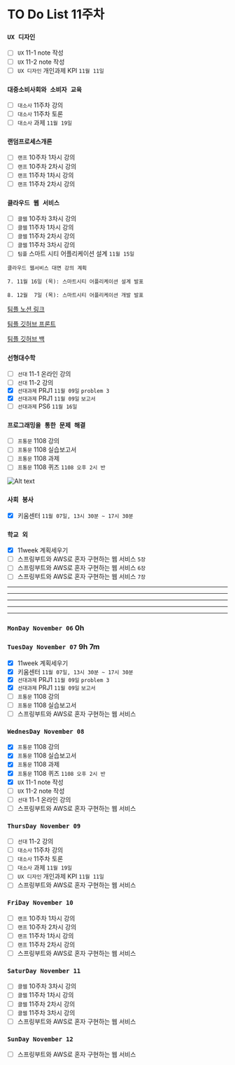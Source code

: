 # TO Do List 11주차

### `UX 디자인` 
- [ ] `UX` 11-1 note 작성
- [ ] `UX` 11-2 note 작성
- [ ] `UX 디자인` 개인과제 KPI `11월 11일`

### `대중소비사회와 소비자 교육`
- [ ] `대소사` 11주차 강의
- [ ] `대소사` 11주차 토론
- [ ] `대소사` 과제 `11월 19일`

### `랜덤프로세스개론`
- [ ] `랜프` 10주차 1차시 강의
- [ ] `랜프` 10주차 2차시 강의
- [ ] `랜프` 11주차 1차시 강의
- [ ] `랜프` 11주차 2차시 강의

### `클라우드 웹 서비스`
- [ ] `클웹` 10주차 3차시 강의
- [ ] `클웹` 11주차 1차시 강의
- [ ] `클웹` 11주차 2차시 강의
- [ ] `클웹` 11주차 3차시 강의
- [ ] `팀플` 스마트 시티 어플리케이션 설계 `11월 15일`

```
클라우드 웹서비스 대면 강의 계획

7. 11월 16일 (목): 스마트시티 어플리케이션 설계 발표

8. 12월  7일 (목): 스마트시티 어플리케이션 개발 발표
```

[팀플 노션 링크](https://www.notion.so/Cloud-Web-Service-Team-Project-cb7f98e2e37c43fd98b7937e0d5018c5)

[팀플 깃허브 프론트](https://github.com/woo4826/Cloud-Web-Service-SNS-web)

[팀플 깃허브 백](https://github.com/woo4826/Cloud-Web-Service-SNS-server)

### `선형대수학`
- [ ] `선대` 11-1 온라인 강의
- [ ] `선대` 11-2 강의
- [x] `선대과제` PRJ1 `11월 09일` `problem 3`
- [x] `선대과제` PRJ1 `11월 09일` `보고서`
- [ ] `선대과제` PS6 `11월 16일`

### `프로그래밍을 통한 문제 해결`
- [ ] `프통문` 1108 강의
- [ ] `프통문` 1108 실습보고서
- [ ] `프통문` 1108 과제
- [ ] `프통문` 1108 퀴즈 `1108 오후 2시 반`

![Alt text](%E1%84%91%E1%85%B3%E1%84%90%E1%85%A9%E1%86%BC%E1%84%86%E1%85%AE%E1%86%AB%E1%84%80%E1%85%A1%E1%86%BC%E1%84%8B%E1%85%B4%E1%84%80%E1%85%A8%E1%84%92%E1%85%AC%E1%86%A8%E1%84%89%E1%85%A5.png)

### `사회 봉사`
- [x] 키움센터 `11월 07일, 13시 30분 ~ 17시 30분`

### `학교 외`
- [x] 11week 계획세우기
- [ ] 스프링부트와 AWS로 혼자 구현하는 웹 서비스 `5장`
- [ ] 스프링부트와 AWS로 혼자 구현하는 웹 서비스 `6장`
- [ ] 스프링부트와 AWS로 혼자 구현하는 웹 서비스 `7장`

---
---
---
---
---

### `MonDay November 06` 0h


### `TuesDay November 07` 9h 7m
- [x] 11week 계획세우기
- [x] 키움센터 `11월 07일, 13시 30분 ~ 17시 30분`
- [x] `선대과제` PRJ1 `11월 09일` `problem 3`
- [x] `선대과제` PRJ1 `11월 09일` `보고서`
- [ ] `프통문` 1108 강의
- [ ] `프통문` 1108 실습보고서
- [ ] 스프링부트와 AWS로 혼자 구현하는 웹 서비스

### `WednesDay November 08`
- [x] `프통문` 1108 강의
- [x] `프통문` 1108 실습보고서
- [x] `프통문` 1108 과제
- [x] `프통문` 1108 퀴즈 `1108 오후 2시 반`
- [x] `UX` 11-1 note 작성
- [ ] `UX` 11-2 note 작성
- [ ] `선대` 11-1 온라인 강의
- [ ] 스프링부트와 AWS로 혼자 구현하는 웹 서비스

### `ThursDay November 09`
- [ ] `선대` 11-2 강의
- [ ] `대소사` 11주차 강의
- [ ] `대소사` 11주차 토론
- [ ] `대소사` 과제 `11월 19일`
- [ ] `UX 디자인` 개인과제 KPI `11월 11일`
- [ ] 스프링부트와 AWS로 혼자 구현하는 웹 서비스

### `FriDay November 10` 
- [ ] `랜프` 10주차 1차시 강의
- [ ] `랜프` 10주차 2차시 강의
- [ ] `랜프` 11주차 1차시 강의
- [ ] `랜프` 11주차 2차시 강의
- [ ] 스프링부트와 AWS로 혼자 구현하는 웹 서비스

### `SaturDay November 11` 
- [ ] `클웹` 10주차 3차시 강의
- [ ] `클웹` 11주차 1차시 강의
- [ ] `클웹` 11주차 2차시 강의
- [ ] `클웹` 11주차 3차시 강의
- [ ] 스프링부트와 AWS로 혼자 구현하는 웹 서비스

### `SunDay November 12` 
- [ ] 스프링부트와 AWS로 혼자 구현하는 웹 서비스


